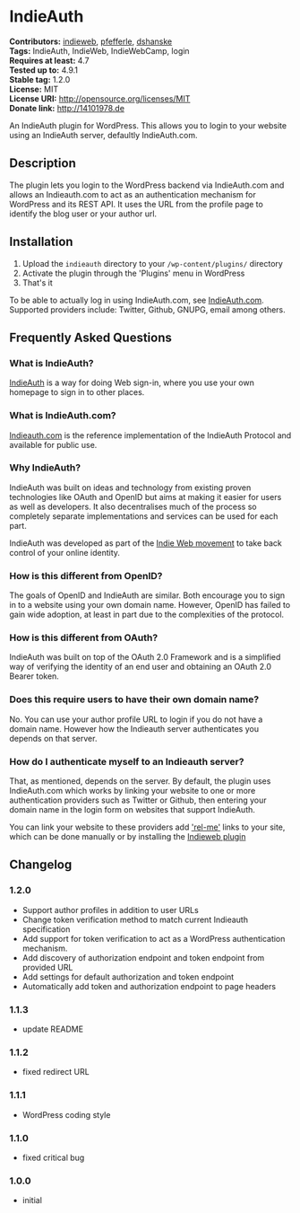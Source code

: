 # IndieAuth #
**Contributors:** [indieweb](https://profiles.wordpress.org/indieweb), [pfefferle](https://profiles.wordpress.org/pfefferle), [dshanske](https://profiles.wordpress.org/dshanske)  
**Tags:** IndieAuth, IndieWeb, IndieWebCamp, login  
**Requires at least:** 4.7  
**Tested up to:** 4.9.1  
**Stable tag:** 1.2.0  
**License:** MIT  
**License URI:** http://opensource.org/licenses/MIT  
**Donate link:** http://14101978.de  

An IndieAuth plugin for WordPress. This allows you to login to your website using an IndieAuth server, defaultly IndieAuth.com.

## Description ##

The plugin lets you login to the WordPress backend via IndieAuth.com and allows an Indieauth.com to act as an authentication mechanism for WordPress and its REST API.
It uses the URL from the profile page to identify the blog user or your author url.

## Installation ##

1. Upload the `indieauth` directory to your `/wp-content/plugins/` directory
2. Activate the plugin through the 'Plugins' menu in WordPress
3. That's it

To be able to actually log in using IndieAuth.com, see [IndieAuth.com](https://indieauth.com/setup). Supported providers include: Twitter, Github, GNUPG, email among others.

## Frequently Asked Questions ##

### What is IndieAuth? ###
[IndieAuth](https://indieauth.net) is a way for doing Web sign-in, where you use your own homepage to sign in to other places. 

### What is IndieAuth.com? ###

[Indieauth.com](https://indieauth.com) is the reference implementation of the IndieAuth Protocol and available for public use.

### Why IndieAuth? ###

IndieAuth was built on ideas and technology from existing proven technologies like OAuth and OpenID but aims at making it easier for users as well as developers. It also decentralises 
much of the process so completely separate implementations and services can be used for each part. 

IndieAuth was developed as part of the [Indie Web movement](http://indieweb.org/why) to take back control of your online identity.

### How is this different from OpenID? ###
The goals of OpenID and IndieAuth are similar. Both encourage you to sign in to a website using your own domain name. 
However, OpenID has failed to gain wide adoption, at least in part due to the complexities of the protocol. 

### How is this different from OAuth? ###

IndieAuth was built on top of the OAuth 2.0 Framework and is a simplified way of verifying the identity of an end user and obtaining an OAuth 2.0 Bearer token.

### Does this require users to have their own domain name? ###
No. You can use your author profile URL to login if you do not have a domain name. However how the Indieauth server authenticates you depends on that server.

### How do I authenticate myself to an Indieauth server? ###

That, as mentioned, depends on the server. By default, the plugin uses IndieAuth.com which works by linking your website to one or more authentication providers 
such as Twitter or Github, then entering your domain name in the login form on websites that support IndieAuth. 

You can link your website to these providers add ['rel-me'](https://indieweb.org/rel-me) links to your site, which can be done manually or by installing 
the [Indieweb plugin](https://wordpress.org/plugins/indieweb)


## Changelog ##

### 1.2.0 ###
* Support author profiles in addition to user URLs
* Change token verification method to match current Indieauth specification
* Add support for token verification to act as a WordPress authentication mechanism.
* Add discovery of authorization endpoint and token endpoint from provided URL
* Add settings for default authorization and token endpoint
* Automatically add token and authorization endpoint to page headers

### 1.1.3 ###
* update README

### 1.1.2 ###

* fixed redirect URL

### 1.1.1 ###

* WordPress coding style

### 1.1.0 ###

* fixed critical bug

### 1.0.0 ###

* initial
